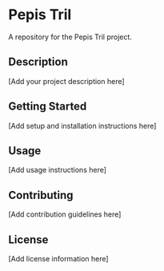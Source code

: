 # Pepis Tril

A repository for the Pepis Tril project.

## Description
[Add your project description here]

## Getting Started
[Add setup and installation instructions here]

## Usage
[Add usage instructions here]

## Contributing
[Add contribution guidelines here]

## License
[Add license information here]
